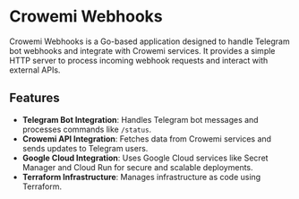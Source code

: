 # Crowemi Webhooks

Crowemi Webhooks is a Go-based application designed to handle Telegram bot webhooks and integrate with Crowemi services. It provides a simple HTTP server to process incoming webhook requests and interact with external APIs.

## Features

- **Telegram Bot Integration**: Handles Telegram bot messages and processes commands like `/status`.
- **Crowemi API Integration**: Fetches data from Crowemi services and sends updates to Telegram users.
- **Google Cloud Integration**: Uses Google Cloud services like Secret Manager and Cloud Run for secure and scalable deployments.
- **Terraform Infrastructure**: Manages infrastructure as code using Terraform.

